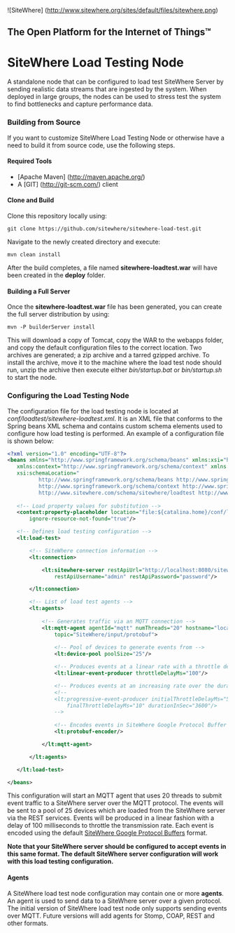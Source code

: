 
![SiteWhere] (http://www.sitewhere.org/sites/default/files/sitewhere.png)

The Open Platform for the Internet of Things™
-----------------------------------------------

# SiteWhere Load Testing Node
A standalone node that can be configured to load test SiteWhere Server by sending
realistic data streams that are ingested by the system. When deployed in large 
groups, the nodes can be used to stress test the system to find bottlenecks and
capture performance data.

### Building from Source
If you want to customize SiteWhere Load Testing Node or otherwise have a need to build it 
from source code, use the following steps.

#### Required Tools #####
* [Apache Maven] (http://maven.apache.org/)
* A [GIT] (http://git-scm.com/) client

#### Clone and Build #####
Clone this repository locally using:

    git clone https://github.com/sitewhere/sitewhere-load-test.git
    
Navigate to the newly created directory and execute:

    mvn clean install

After the build completes, a file named **sitewhere-loadtest.war** will have been created in the **deploy** 
folder.

#### Building a Full Server #####
Once the **sitewhere-loadtest.war** file has been generated, you can create the full server distribution by using:

	mvn -P builderServer install
	
This will download a copy of Tomcat, copy the WAR to the webapps folder, and copy the default 
configuration files to the correct location. Two archives are generated; a zip archive and a 
tarred gzipped archive. To install the archive, move it to the machine where the load test node
should run, unzip the archive then execute either *bin/startup.bat* or *bin/startup.sh* to
start the node.

### Configuring the Load Testing Node ####
The configuration file for the load testing node is located at *conf/loadtest/sitewhere-loadtest.xml*. It is
an XML file that conforms to the Spring beans XML schema and contains custom schema elements used to
configure how load testing is performed. An example of a configuration file is shown below:

 ```XML
<?xml version="1.0" encoding="UTF-8"?>
<beans xmlns="http://www.springframework.org/schema/beans" xmlns:xsi="http://www.w3.org/2001/XMLSchema-instance"
	xmlns:context="http://www.springframework.org/schema/context" xmlns:lt="http://www.sitewhere.com/schema/sitewhere/loadtest"
	xsi:schemaLocation="
           http://www.springframework.org/schema/beans http://www.springframework.org/schema/beans/spring-beans-3.1.xsd
           http://www.springframework.org/schema/context http://www.springframework.org/schema/context/spring-context-3.1.xsd
           http://www.sitewhere.com/schema/sitewhere/loadtest http://www.sitewhere.org/schema/sitewhere/loadtest/1.0.5/sitewhere-loadtest.xsd?a=a3">
           
	<!-- Load property values for substitution -->
	<context:property-placeholder location="file:${catalina.home}/conf/loadtest/loadtest.properties"
		ignore-resource-not-found="true"/>

	<!-- Defines load testing configuration -->
	<lt:load-test>

		<!-- SiteWhere connection information -->
		<lt:connection>

			<lt:sitewhere-server restApiUrl="http://localhost:8080/sitewhere/api/"
				restApiUsername="admin" restApiPassword="password"/>

		</lt:connection>

		<!-- List of load test agents -->
		<lt:agents>
	
			<!-- Generates traffic via an MQTT connection -->
			<lt:mqtt-agent agentId="mqtt" numThreads="20" hostname="localhost" port="1883"
				topic="SiteWhere/input/protobuf">
			
				<!-- Pool of devices to generate events from -->
				<lt:device-pool poolSize="25"/>

				<!-- Produces events at a linear rate with a throttle delay -->
				<lt:linear-event-producer throttleDelayMs="100"/>

				<!-- Produces events at an increasing rate over the duration of an hour -->
				<!--  
				<lt:progressive-event-producer initialThrottleDelayMs="500"
					finalThrottleDelayMs="10" durationInSec="3600"/>
				-->
		
				<!-- Encodes events in SiteWhere Google Protocol Buffer format -->
				<lt:protobuf-encoder/>

			</lt:mqtt-agent>

		</lt:agents>

	</lt:load-test>

</beans>
```

This configuration will start an MQTT agent that uses 20 threads to submit event traffic to
a SiteWhere server over the MQTT protocol. The events will be sent to a pool of 25 devices which
are loaded from the SiteWhere server via the REST services. Events will be produced in a linear
fashion with a delay of 100 milliseconds to throttle the transmission rate. Each event is encoded using the default 
[SiteWhere Google Protocol Buffers](https://github.com/sitewhere/sitewhere/blob/sitewhere-1.0.5/sitewhere-protobuf/proto/sitewhere.proto) 
format. 

**Note that your SiteWhere server should be configured to accept events in this same format.
The default SiteWhere server configuration will work with this load testing configuration.**

#### Agents #####
A SiteWhere load test node configuration may contain one or more **agents**. An agent is used
to send data to a SiteWhere server over a given protocol. The initial version of SiteWhere load
test node only supports sending events over MQTT. Future versions will add agents for Stomp, COAP,
REST and other formats.




